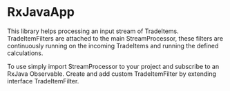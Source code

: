 # RxJavaApp

This library helps processing an input stream of TradeItems.
TradeItemFilters are attached to the main StreamProcessor, these filters are continuously running on the incoming TradeItems and running the
defined calculations.

To use simply import StreamProcessor to your project and subscribe to an RxJava Observable.
Create and add custom TradeItemFilter by extending interface TradeItemFilter.

